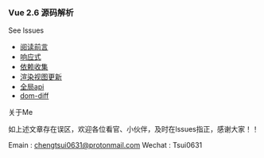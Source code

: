 ### Vue  2.6 源码解析

See lssues

- [阅读前言](https://github.com/chengtsui/blog/issues/1)
- [响应式](https://github.com/chengtsui/blog/issues/3)
- [依赖收集](https://github.com/chengtsui/blog/issues/4)
- [渲染视图更新](https://github.com/chengtsui/blog/issues/5)
- [全局api](https://github.com/chengtsui/blog/issues/6)
- [dom-diff](https://github.com/chengtsui/blog/issues/7)


关于Me

如上述文章存在误区，欢迎各位看官、小伙伴，及时在lssues指正，感谢大家！！

Emain :  chengtsui0631@protonmail.com
Wechat : Tsui0631










